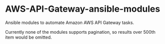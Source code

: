 # AWS-API-Gateway-ansible-modules
Ansible modules to automate Amazon AWS API Gateway tasks.

Currently none of the modules supports pagination, so results over 500th item would be omitted. 